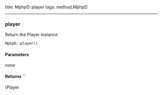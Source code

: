 title: MphpD::player
tags: method,MphpD

---

<div class="method">
<h3 class="method-name">player</h3>
<p>Return the Player instance<br></p>

```php
MphpD::player()
```

#### Parameters

*none*


#### Returns ``

\Player


</div>